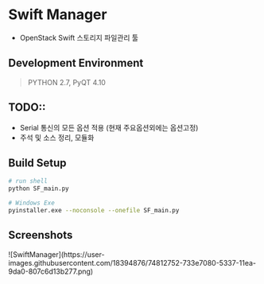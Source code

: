 # Swift Manager
* OpenStack Swift 스토리지 파일관리 툴

## Development Environment
> PYTHON 2.7, PyQT 4.10

## TODO::
* Serial 통신의 모든 옵션 적용 (현재 주요옵션외에는 옵션고정)
* 주석 및 소스 정리, 모듈화

## Build Setup
``` bash
# run shell
python SF_main.py

# Windows Exe 
pyinstaller.exe --noconsole --onefile SF_main.py
```

## Screenshots
<div>
![SwiftManager](https://user-images.githubusercontent.com/18394876/74812752-733e7080-5337-11ea-9da0-807c6d13b277.png)
<div>
  



